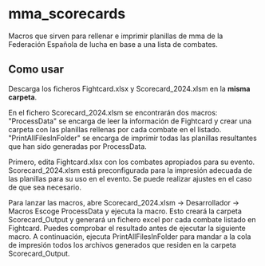 # mma_scorecards

Macros que sirven para rellenar e imprimir planillas de mma de la Federación Española de lucha en base a una lista de combates.

## Como usar

Descarga los ficheros Fightcard.xlsx y Scorecard_2024.xlsm en la **misma carpeta**. 

En el fichero Scorecard_2024.xlsm se encontrarán dos macros: 
"ProcessData" se encarga de leer la información de Fightcard y crear una carpeta con las planillas rellenas por cada combate en el listado.
"PrintAllFilesInFolder" se encarga de imprimir todas las planillas resultantes que han sido generadas por ProcessData.

Primero, edita Fightcard.xlsx con los combates apropiados para su evento.
Scorecard_2024.xlsm está preconfigurada para la impresión adecuada de las planillas para su uso en el evento. Se puede realizar ajustes en el caso de que sea necesario. 

Para lanzar las macros, abre Scorecard_2024.xlsm -> Desarrollador -> Macros
Escoge ProcessData y ejecuta la macro. Esto creará la carpeta Scorecard_Output y generará un fichero excel por cada combate listado en Fightcard. Puedes comprobar el resultado antes de ejecutar la siguiente macro.
A continuación, ejecuta PrintAllFilesInFolder para mandar a la cola de impresión todos los archivos generados que residen en la carpeta Scorecard_Output.

